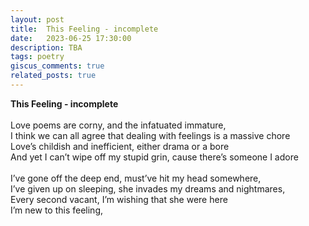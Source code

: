 ```yaml
---
layout: post
title:  This Feeling - incomplete
date:   2023-06-25 17:30:00
description: TBA
tags: poetry
giscus_comments: true
related_posts: true
---
```


<div class="poem">
<b>This Feeling - incomplete</b><br><br>Love poems are corny, and the infatuated immature,<br>I think we can all agree that dealing with feelings is a massive chore<br>Love’s childish and inefficient, either drama or a bore<br>And yet I can’t wipe off my stupid grin, cause there’s someone I adore<br><br>I’ve gone off the deep end, must’ve hit my head somewhere,<br>I’ve given up on sleeping, she invades my dreams and nightmares,<br>Every second vacant, I’m wishing that she were here<br>I’m new to this feeling, </div>